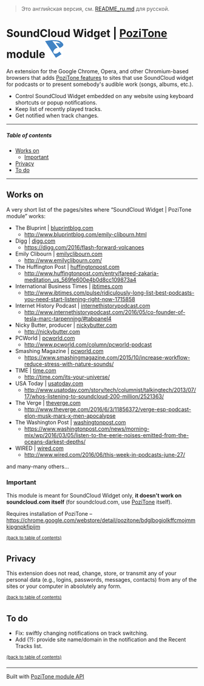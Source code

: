 > Это английская версия, см. [README_ru.md](README_ru.md) для русской.

SoundCloud Widget | [PoziTone](https://pozitone.com) module<img src="https://github.com/PoziWorld/PoziTone/raw/develop/global/img/pozitone-icon-48.png" width="48" height="48" alt="PoziTone">
=======

An extension for the Google Chrome, Opera, and other Chromium-based browsers that adds [PoziTone features](https://github.com/PoziWorld/PoziTone/blob/develop/README_en.md#features) to sites that use SoundCloud widget for podcasts or to present somebody's audible work (songs, albums, etc.).

- Control SoundCloud Widget embedded on any website using keyboard shortcuts or popup notifications.
- Keep list of recently played tracks.
- Get notified when track changes.

___

##### Table of contents

  * [Works on](#works-on)
    * [Important](#important)
  * [Privacy](#privacy)
  * [To do](#to-do)

___

Works on
--------

A very short list of the pages/sites where “SoundCloud Widget | PoziTone module” works:

* The Bluprint | [bluprintblog.com](http://www.bluprintblog.com/)
  * http://www.bluprintblog.com/emily-clibourn.html
* Digg | [digg.com](https://digg.com/)
  * https://digg.com/2016/flash-forward-volcanoes
* Emily Clibourn | [emilyclibourn.com](http://www.emilyclibourn.com/)
  * http://www.emilyclibourn.com/
* The Huffington Post | [huffingtonpost.com](http://www.huffingtonpost.com/)
  * http://www.huffingtonpost.com/entry/fareed-zakaria-meditation_us_569fe600e4b0d8cc109873a4
* International Business Times | [ibtimes.com](http://www.ibtimes.com/)
  * http://www.ibtimes.com/pulse/ridiculously-long-list-best-podcasts-you-need-start-listening-right-now-1715858
* Internet History Podcast | [internethistorypodcast.com](http://www.internethistorypodcast.com/)
  * http://www.internethistorypodcast.com/2016/05/co-founder-of-tesla-marc-tarpenning/#tabpanel4
* Nicky Butter, producer | [nickybutter.com](http://nickybutter.com/)
  * http://nickybutter.com
* PCWorld | [pcworld.com](http://www.pcworld.com/)
  * http://www.pcworld.com/column/pcworld-podcast
* Smashing Magazine | [pcworld.com](https://www.smashingmagazine.com/)
  * https://www.smashingmagazine.com/2015/10/increase-workflow-reduce-stress-with-nature-sounds/
* TIME | [time.com](http://time.com/)
  * http://time.com/its-your-universe/
* USA Today | [usatoday.com](http://www.usatoday.com/)
  * http://www.usatoday.com/story/tech/columnist/talkingtech/2013/07/17/whos-listening-to-soundcloud-200-million/2521363/
* The Verge | [theverge.com](http://www.theverge.com/)
  * http://www.theverge.com/2016/6/3/11856372/verge-esp-podcast-elon-musk-mars-x-men-apocalypse
* The Washington Post | [washingtonpost.com](https://www.washingtonpost.com/)
  * https://www.washingtonpost.com/news/morning-mix/wp/2016/03/05/listen-to-the-eerie-noises-emitted-from-the-oceans-darkest-depths/
* WIRED | [wired.com](http://www.theverge.com/)
  * http://www.wired.com/2016/06/this-week-in-podcasts-june-27/

and many-many others...


### Important

This module is meant for SoundCloud Widget only, **it doesn't work on soundcloud.com itself** (for soundcloud.com, use [PoziTone](https://pozitone.com) itself).

Requires installation of PoziTone – https://chrome.google.com/webstore/detail/pozitone/bdglbogiolkffcmojmmkipgnpkfipijm

<sup>[(back to table of contents)](#table-of-contents)</sup>


Privacy
--------

This extension does not read, change, store, or transmit any of your personal data (e.g., logins, passwords, messages, contacts) from any of the sites or your computer in absolutely any form.

<sup>[(back to table of contents)](#table-of-contents)</sup>


To do
--------

* Fix: swiftly changing notifications on track switching.
* Add (?): provide site name/domain in the notification and the Recent Tracks list.

<sup>[(back to table of contents)](#table-of-contents)</sup>

---

Built with [PoziTone module API](https://github.com/PoziWorld/PoziTone-module-API)
